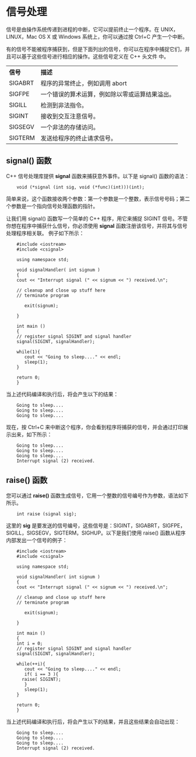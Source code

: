 # 信号处理 

信号是由操作系统传递到进程的中断，它可以提前终止一个程序。在 UNIX，LINUX，Mac OS X 或 Windows 系统上，你可以通过按 Ctrl+C 产生一个中断。

有的信号不能被程序捕获到，但是下面列出的信号，你可以在程序中捕捉它们，并且可以基于这些信号进行相应的操作。这些信号定义在 C++ 头文件 <csignal> 中。

<table>
<tr>
<th align="left">信号</th>
<th align="left">描述</th>
</tr>
   <tr>
      <td>SIGABRT</td>
      <td>程序的异常终止，例如调用 abort </td>
   </tr>
   <tr>
      <td>SIGFPE</td>
      <td>一个错误的算术运算，例如除以零或运算结果溢出。</td>
   <tr>
      <td>SIGILL</td>
      <td>检测到非法指令。</td>
   </tr>
   <tr>
      <td>SIGINT</td>
      <td>接收到交互注意信号。</td>
   </tr>
   <tr>
      <td>SIGSEGV</td>
      <td>一个非法的存储访问。</td>
   </tr>
   <tr>
      <td>SIGTERM</td>
      <td>发送给程序的终止请求信号。</td>
   </tr>
</table>


## signal() 函数 

C++ 信号处理库提供 **signal** 函数来捕获意外事件。以下是 signal() 函数的语法：

```
    void (*signal (int sig, void (*func)(int)))(int); 
```

简单来说，这个函数接收两个参数：第一个参数是一个整数，表示信号号码；第二个参数是一个指向信号处理函数的指针。

让我们用 signal() 函数写一个简单的 C++ 程序，用它来捕捉 SIGINT 信号。不管你想在程序中捕获什么信号，你必须使用 **signal** 函数注册该信号，并将其与信号处理程序相关联。
例子如下所示：

```
    #include <iostream>
    #include <csignal>
    
    using namespace std;
    
    void signalHandler( int signum )
    {
    cout << "Interrupt signal (" << signum << ") received.\n";
    
    // cleanup and close up stuff here  
    // terminate program  
    
       exit(signum);  
    
    }
    
    int main ()
    {
    // register signal SIGINT and signal handler  
    signal(SIGINT, signalHandler);  
    
    while(1){
       cout << "Going to sleep...." << endl;
       sleep(1);
    }
    
    return 0;
    }
```

当上述代码编译和执行后，将会产生以下的结果：

```
    Going to sleep....
    Going to sleep....
    Going to sleep....
```

现在，按 Ctrl+C 来中断这个程序，你会看到程序将捕获的信号，并会通过打印展示出来，如下所示：

```
    Going to sleep....
    Going to sleep....
    Going to sleep....
    Interrupt signal (2) received.
```

## raise() 函数 

您可以通过 **raise()** 函数生成信号，它用一个整数的信号编号作为参数，语法如下所示。

```
    int raise (signal sig);
```

这里的 **sig** 是要发送的信号编号，这些信号是：SIGINT，SIGABRT，SIGFPE，SIGILL，SIGSEGV，SIGTERM，SIGHUP。以下是我们使用 raise() 函数从程序内部发出一个信号的例子：

```
    #include <iostream>
    #include <csignal>
    
    using namespace std;
    
    void signalHandler( int signum )
    {
    cout << "Interrupt signal (" << signum << ") received.\n";
    
    // cleanup and close up stuff here  
    // terminate program  
    
       exit(signum);  
    
    }
    
    int main ()
    {
    int i = 0;
    // register signal SIGINT and signal handler  
    signal(SIGINT, signalHandler);  
    
    while(++i){
       cout << "Going to sleep...." << endl;
       if( i == 3 ){
      raise( SIGINT);
       }
       sleep(1);
    }
    
    return 0;
    }
```

当上述代码编译和执行后，将会产生以下的结果，并且这些结果会自动出现：

```
    Going to sleep....
    Going to sleep....
    Going to sleep....
    Interrupt signal (2) received.
```